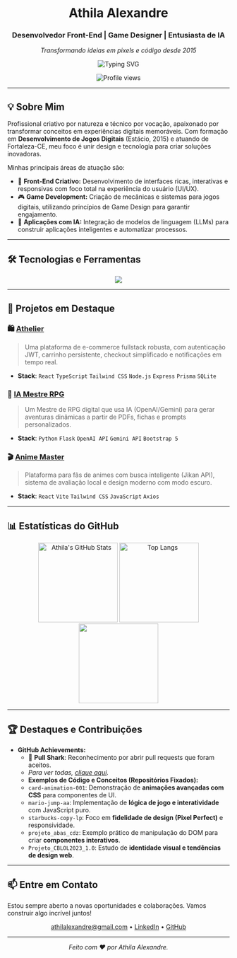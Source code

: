 <div align="center">

  # Athila Alexandre
  ### Desenvolvedor Front-End | Game Designer | Entusiasta de IA

  *Transformando ideias em pixels e código desde 2015*

  <img src="https://readme-typing-svg.demolab.com?font=Fira+Code&pause=1000&center=true&vCenter=true&width=490&lines=Apaixonado+por+Games%2C+UI%2FUX+e+IA;Vamos+construir+algo+incr%C3%ADvel+juntos%3F;Sempre+buscando+novos+desafios%21" alt="Typing SVG" />

  ![Profile views](https://komarev.com/ghpvc/?username=athilalexandre&style=for-the-badge&color=blue)

</div>

---

## 💡 Sobre Mim

Profissional criativo por natureza e técnico por vocação, apaixonado por transformar conceitos em experiências digitais memoráveis. Com formação em **Desenvolvimento de Jogos Digitais** (Estácio, 2015) e atuando de Fortaleza-CE, meu foco é unir design e tecnologia para criar soluções inovadoras.

Minhas principais áreas de atuação são:
* 🎨 **Front-End Criativo:** Desenvolvimento de interfaces ricas, interativas e responsivas com foco total na experiência do usuário (UI/UX).
* 🎮 **Game Development:** Criação de mecânicas e sistemas para jogos digitais, utilizando princípios de Game Design para garantir engajamento.
* 🤖 **Aplicações com IA:** Integração de modelos de linguagem (LLMs) para construir aplicações inteligentes e automatizar processos.

---

## 🛠️ Tecnologias e Ferramentas

<div align="center">
  <img src="https://skillicons.dev/icons?i=react,ts,js,nextjs,nodejs,python,flask,tailwind,vite,git,github,sqlite,html,css,figma" />
</div>

---

## 🚀 Projetos em Destaque

### 🛍️ [Athelier](https://github.com/athilalexandre/athelier)
> Uma plataforma de e-commerce fullstack robusta, com autenticação JWT, carrinho persistente, checkout simplificado e notificações em tempo real.

* **Stack**: `React` `TypeScript` `Tailwind CSS` `Node.js` `Express` `Prisma` `SQLite`

### 🧙 [IA Mestre RPG](https://github.com/athilalexandre/ia-mestre-rpg)
> Um Mestre de RPG digital que usa IA (OpenAI/Gemini) para gerar aventuras dinâmicas a partir de PDFs, fichas e prompts personalizados.

* **Stack**: `Python` `Flask` `OpenAI API` `Gemini API` `Bootstrap 5`

### 🎬 [Anime Master](https://github.com/athilalexandre/anime-master)
> Plataforma para fãs de animes com busca inteligente (Jikan API), sistema de avaliação local e design moderno com modo escuro.

* **Stack**: `React` `Vite` `Tailwind CSS` `JavaScript` `Axios`

---

## 📊 Estatísticas do GitHub

<div align="center">
  <img height="180em" src="https://github-readme-stats.vercel.app/api?username=athilalexandre&show_icons=true&theme=tokyonight&hide_border=true&count_private=true" alt="Athila's GitHub Stats" />
  <img height="180em" src="https://github-readme-stats.vercel.app/api/top-langs/?username=athilalexandre&layout=compact&theme=tokyonight&hide_border=true" alt="Top Langs" />
  <img height="180em" src="https://github-readme-streak-stats.herokuapp.com/?user=athilalexandre&theme=tokyonight&hide_border=true" />
</div>

---

## 🏆 Destaques e Contribuições

* **GitHub Achievements:**
    * 🦈 **Pull Shark**: Reconhecimento por abrir pull requests que foram aceitos.
    * *Para ver todas, [clique aqui](https://github.com/athilalexandre?tab=achievements).*
    * **Exemplos de Código e Conceitos (Repositórios Fixados):**
    * `card-animation-001`: Demonstração de **animações avançadas com CSS** para componentes de UI.
    * `mario-jump-aa`: Implementação de **lógica de jogo e interatividade** com JavaScript puro.
    * `starbucks-copy-lp`: Foco em **fidelidade de design (Pixel Perfect)** e responsividade.
    * `projeto_abas_cdz`: Exemplo prático de manipulação do DOM para criar **componentes interativos**.
    * `Projeto_CBLOL2023_1.0`: Estudo de **identidade visual e tendências de design web**.

---

## 📫 Entre em Contato

Estou sempre aberto a novas oportunidades e colaborações. Vamos construir algo incrível juntos!

<div align="center">

  [athilalexandre@gmail.com](mailto:athilalexandre@gmail.com) •
  [LinkedIn](https://www.linkedin.com/in/athila-alexandre/) •
  [GitHub](https://github.com/athilalexandre)

</div>

---

<p align="center">
  <em>Feito com ❤️ por Athila Alexandre.</em>
</p>
